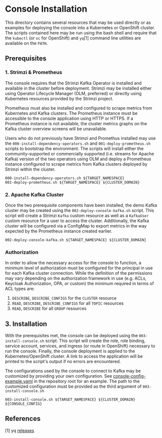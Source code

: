 # Console Installation

This directory contains several resources that may be used directly or as examples for deploying the
console into a Kubernetes or OpenShift cluster. The scripts contained here may be run using the bash
shell and require that the `kubectl` (or `oc` for OpenShift) and `yq`[1] command line utilities
are available on the `PATH`.

## Prerequisites

### 1. Strimzi & Prometheus

The console requires that the Strimzi Kafka Operator is installed and available in the cluster before
deployment. Strimzi may be installed either using Operator Lifecycle Manager (OLM, preferred) or directly
using Kubernetes resources provided by the Strimzi project.

Prometheus must also be installed and configured to scrape metrics from Kubernetes and Kafka clusters. The
Prometheus instance must be accessible to the console application using HTTP or HTTPS. If a Prometheus instance
is not available, the cluster metrics graphs on the Kafka cluster overview screens will be unavailable.

Users who do not previously have Strimzi and Promethus installed may use the `000-install-dependency-operators.sh`
and `001-deploy-prometheus.sh` scripts to bootstrap the environment. The scripts will install either the community-supported
or commercially supported (i.e. streams for Apache Kafka) version of the two operators using OLM and deploy a Prometheus instance
configured to scrape metrics from Kafka clusters deployed by Strimzi within the cluster.

```shell
000-install-dependency-operators.sh ${TARGET_NAMESPACE}
001-deploy-prometheus.sh ${TARGET_NAMESPACE} ${CLUSTER_DOMAIN}
```

### 2. Apache Kafka Cluster

Once the two prerequisite components have been installed, the demo Kafka cluster may be created using the
`002-deploy-console-kafka.sh` script. This script will create a Strimzi `Kafka` custom resource as well as a
`KafkaUser` custom resource for a user to access the cluster. Additionally, the Kafka cluster will be configured via
a ConfigMap to export metrics in the way expected by the Prometheus instance created earlier.

```shell
002-deploy-console-kafka.sh ${TARGET_NAMESPACE} ${CLUSTER_DOMAIN}
```

### Authorization

In order to allow the necessary access for the console to function, a minimum level of authorization must be configured
for the principal in use for each Kafka cluster connection. While the definition of the permissions may vary depending
on the authorization framework in use (e.g. ACLs, Keycloak Authorization, OPA, or custom) the minimum required in terms
of ACL types are:

1. `DESCRIBE`, `DESCRIBE_CONFIGS` for the `CLUSTER` resource
1. `READ`, `DESCRIBE`, `DESCRIBE_CONFIGS` for all `TOPIC` resources
1. `READ`, `DESCRIBE` for all `GROUP` resources

## 3. Installation

With the prerequisites met, the console can be deployed using the `003-install-console.sh` script. This script will
create the role, role binding, service account, services, and ingress (or route in OpenShift) necessary to run the console.
Finally, the console deployment is applied to the Kubernetes/OpenShift cluster. A link to access the application will
be printed to the script's output if no errors are encountered.

The configurations used by the console to connect to Kafka may be customized by providing your own configuration.
See [console-config-example.yaml](../console-config-example.yaml) in the repository root for an example. The path to
the customized configuration must be provided as the third argument of `003-install-console.sh`

```shell
003-install-console.sh ${TARGET_NAMESPACE} ${CLUSTER_DOMAIN} ${CONSOLE_CONFIG}
```

## References

[1] yq [releases](https://github.com/mikefarah/yq/releases)
